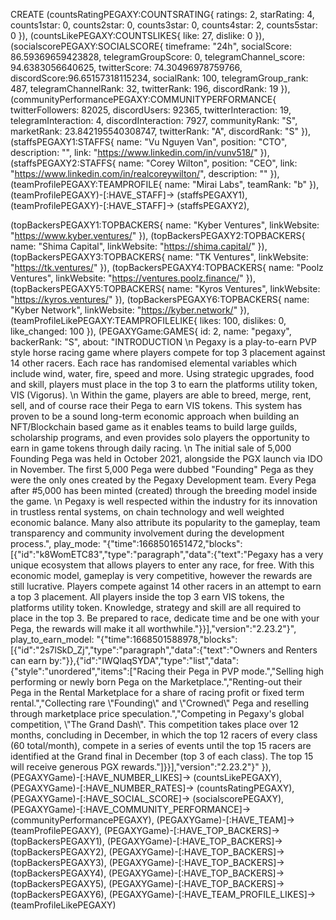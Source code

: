 CREATE
(countsRatingPEGAXY:COUNTSRATING{
    ratings: 2, 
    starRating: 4, 
    counts1star: 0, 
    counts2star: 0, 
    counts3star: 0, 
    counts4star: 2, 
    counts5star: 0 
}),
(countsLikePEGAXY:COUNTSLIKES{
    like: 27, 
    dislike: 0
}),
(socialscorePEGAXY:SOCIALSCORE{
    timeframe: "24h",
    socialScore: 86.59369659423828,
    telegramGroupScore: 0,
    telegramChannel_score: 94.6383056640625,
    twitterScore: 74.30496978759766,
    discordScore:96.65157318115234,
    socialRank: 100,
    telegramGroup_rank: 487,
    telegramChannelRank: 32,
    twitterRank: 196,
    discordRank: 19
}),
(communityPerformancePEGAXY:COMMUNITYPERFORMANCE{
    twitterFollowers: 82025,
    discordUsers: 92365,
    twitterInteraction: 19,
    telegramInteraction: 4,
    discordInteraction: 7927,
    communityRank: "S",
    marketRank: 23.842195540308747,
    twitterRank: "A",
    discordRank: "S"
}),
(staffsPEGAXY1:STAFFS{
    name: "Vu Nguyen Van",
    position: "CTO",
    description: "",
    link: "https://www.linkedin.com/in/vunv518/"
}),
(staffsPEGAXY2:STAFFS{
    name: "Corey Wilton",
    position: "CEO",
    link: "https://www.linkedin.com/in/realcoreywilton/",
    description: ""
}),
(teamProfilePEGAXY:TEAMPROFILE{
    name: "Mirai Labs",
    teamRank: "b"
}),
(teamProfilePEGAXY)-[:HAVE_STAFF]-> (staffsPEGAXY1),
(teamProfilePEGAXY)-[:HAVE_STAFF]-> (staffsPEGAXY2),

(topBackersPEGAXY1:TOPBACKERS{
    name: "Kyber Ventures",
    linkWebsite: "https://www.kyber.ventures/"
}),
(topBackersPEGAXY2:TOPBACKERS{
    name: "Shima Capital",
    linkWebsite: "https://shima.capital/"
}),
(topBackersPEGAXY3:TOPBACKERS{
    name: "TK Ventures",
    linkWebsite: "https://tk.ventures/"
}),
(topBackersPEGAXY4:TOPBACKERS{
    name: "Poolz Ventures",
    linkWebsite: "https://ventures.poolz.finance/"
}),
(topBackersPEGAXY5:TOPBACKERS{
    name: "Kyros Ventures",
    linkWebsite: "https://kyros.ventures/"
}),
(topBackersPEGAXY6:TOPBACKERS{
    name: "Kyber Network",
    linkWebsite: "https://kyber.network/"
}),
(teamProfileLikePEGAXY:TEAMPROFILELIKE{
    likes: 100,
    dislikes: 0,
    like_changed: 100
}),
(PEGAXYGame:GAMES{
    id: 2,
    name: "pegaxy",
    backerRank: "S",
    about: "INTRODUCTION \n Pegaxy is a play-to-earn PVP style horse racing game where players compete for top 3 placement against 14 other racers. Each race has randomised elemental variables which include wind, water, fire, speed and more. Using strategic upgrades, food and skill, players must place in the top 3 to earn the platforms utility token, VIS (Vigorus). \n Within the game, players are able to breed, merge, rent, sell, and of course race their Pega to earn VIS tokens. This system has proven to be a sound long-term economic approach when building an NFT/Blockchain based game as it enables teams to build large guilds, scholarship programs, and even provides solo players the opportunity to earn in game tokens through daily racing. \n The initial sale of 5,000 Founding Pega was held in October 2021, alongside the PGX launch via IDO in November. The first 5,000 Pega were dubbed \"Founding\" Pega as they were the only ones  created by the Pegaxy Development team. Every Pega after #5,000 has been minted (created) through the breeding model inside the game. \n Pegaxy is well respected within the industry for its innovation in trustless rental systems, on chain technology and well weighted economic balance. Many also attribute its popularity to the gameplay, team transparency and community involvement during the development process.",
    play_mode: "{\"time\":1668501651472,\"blocks\":[{\"id\":\"k8WomETC83\",\"type\":\"paragraph\",\"data\":{\"text\":\"Pegaxy has a very unique ecosystem that allows players to enter any race, for free. With this economic model, gameplay is very competitive, however the rewards are still lucrative. Players compete against 14 other racers in an attempt to earn a top 3 placement. All players inside the top 3 earn VIS tokens, the platforms utility token. Knowledge, strategy and skill are all required to place in the top 3. Be prepared to race, dedicate time and be one with your Pega, the rewards will make it all worthwhile.\"}}],\"version\":\"2.23.2\"}",
    play_to_earn_model: "{\"time\":1668501588978,\"blocks\":[{\"id\":\"2s7lSkD_Zj\",\"type\":\"paragraph\",\"data\":{\"text\":\"Owners and Renters can earn by:\"}},{\"id\":\"IWQlaqSYDA\",\"type\":\"list\",\"data\":{\"style\":\"unordered\",\"items\":[\"Racing their Pega in PVP mode.\",\"Selling high performing or newly born Pega on the Marketplace.\",\"Renting-out their Pega in the Rental Marketplace for a share of racing profit or fixed term rental.\",\"Collecting rare \\\"Founding\\\" and \\\"Crowned\\\" Pega and reselling through marketplace price speculation.\",\"Competing in Pegaxy's global competition, \\\"The Grand Dash\\\". This competition takes place over 12 months, concluding in December, in which the top 12 racers of every class (60 total/month), compete in a series of events until the top 15 racers are identified at the Grand final in December (top 3 of each class). The top 15 will receive generous PGX rewards.\"]}}],\"version\":\"2.23.2\"}"
}),
(PEGAXYGame)-[:HAVE_NUMBER_LIKES]-> (countsLikePEGAXY),
(PEGAXYGame)-[:HAVE_NUMBER_RATES]-> (countsRatingPEGAXY),
(PEGAXYGame)-[:HAVE_SOCIAL_SCORE]-> (socialscorePEGAXY),
(PEGAXYGame)-[:HAVE_COMMUNITY_PERFORMANCE]-> (communityPerformancePEGAXY),
(PEGAXYGame)-[:HAVE_TEAM]-> (teamProfilePEGAXY),
(PEGAXYGame)-[:HAVE_TOP_BACKERS]-> (topBackersPEGAXY1),
(PEGAXYGame)-[:HAVE_TOP_BACKERS]-> (topBackersPEGAXY2),
(PEGAXYGame)-[:HAVE_TOP_BACKERS]-> (topBackersPEGAXY3),
(PEGAXYGame)-[:HAVE_TOP_BACKERS]-> (topBackersPEGAXY4),
(PEGAXYGame)-[:HAVE_TOP_BACKERS]-> (topBackersPEGAXY5),
(PEGAXYGame)-[:HAVE_TOP_BACKERS]-> (topBackersPEGAXY6),
(PEGAXYGame)-[:HAVE_TEAM_PROFILE_LIKES]-> (teamProfileLikePEGAXY)

